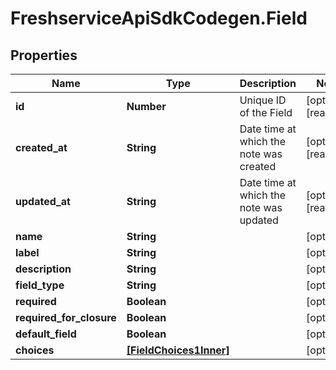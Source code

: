 # FreshserviceApiSdkCodegen.Field

## Properties

| Name                     | Type                                              | Description                             | Notes                 |
| ------------------------ | ------------------------------------------------- | --------------------------------------- | --------------------- |
| **id**                   | **Number**                                        | Unique ID of the Field                  | [optional] [readonly] |
| **created_at**           | **String**                                        | Date time at which the note was created | [optional] [readonly] |
| **updated_at**           | **String**                                        | Date time at which the note was updated | [optional] [readonly] |
| **name**                 | **String**                                        |                                         | [optional]            |
| **label**                | **String**                                        |                                         | [optional]            |
| **description**          | **String**                                        |                                         | [optional]            |
| **field_type**           | **String**                                        |                                         | [optional]            |
| **required**             | **Boolean**                                       |                                         | [optional]            |
| **required_for_closure** | **Boolean**                                       |                                         | [optional]            |
| **default_field**        | **Boolean**                                       |                                         | [optional]            |
| **choices**              | [**[FieldChoices1Inner]**](FieldChoices1Inner.md) |                                         | [optional]            |
